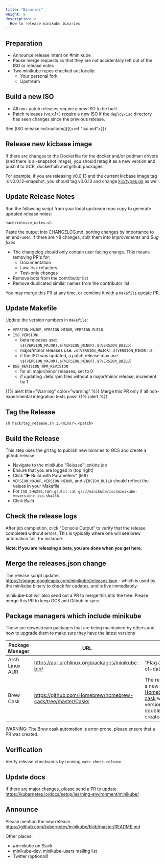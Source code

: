 ```yaml
---
title: "Binaries"
weight: 9
description: >
  How to release minikube binaries
---
```


## Preparation

* Announce release intent on #minikube
* Pause merge requests so that they are not accidentally left out of the ISO or release notes
* Two minikube repos checked out locally:
  * Your personal fork
  * Upstream  

## Build a new ISO

* All non-patch releases require a new ISO to be built.
* Patch releases (vx.x.1+) require a new ISO if the `deploy/iso` directory has seen changes since the previous release.

See [ISO release instructions]({{<ref "iso.md">}})

## Release new kicbase image

If there are changes to the Dockerfile for the docker and/or podman drivers
(and there is a -snapshot image), you should retag it as a new version and push it to GCR, dockerhub and github packages.

For example, if you are releasing v0.0.13 and the current kicbase image tag is v0.0.12-snapshot, you should tag v0.0.13 and change [kic/types.go](https://github.com/medyagh/minikube/blob/635ff53a63e5bb1be4e1abb9067ebe502a16224e/pkg/drivers/kic/types.go#L29-L30) as well.

## Update Release Notes

Run the following script from your local upstream repo copy to generate updated release notes:

```shell
hack/release_notes.sh
```

Paste the output into CHANGELOG.md, sorting changes by importance to an end-user. If there are >8 changes, split them into *Improvements* and *Bug fixes*

- The changelog should only contain user facing change. This means removing PR's for:
  - Documentation
  - Low-risk refactors
  - Test-only changes
- Remove bots from the contributor list
- Remove duplicated similar names from the contributor list

You may merge this PR at any time, or combine it with a `Makefile` update PR.

## Update Makefile

Update the version numbers in  `Makefile`:

* `VERSION_MAJOR`, `VERSION_MINOR`, `VERSION_BUILD`
* `ISO_VERSION`:
  - beta releases use: `v$(VERSION_MAJOR).$(VERSION_MINOR).$(VERSION_BUILD)`
  - major/minor releases use: `v$(VERSION_MAJOR).$(VERSION_MINOR).0`
  - if the ISO was updated, a patch release may use `v$(VERSION_MAJOR).$(VERSION_MINOR).$(VERSION_BUILD)`
* `DEB_REVISION`, `RPM_REVISION`
  - for all major/minor releases, set to 0
  - if updating .deb/.rpm files without a major/minor release, increment by 1

{{% alert title="Warning" color="warning" %}}
Merge this PR only if all non-experimental integration tests pass!
{{% /alert %}}

## Tag the Release

```shell
sh hack/tag_release.sh 1.<minor>.<patch>
```

## Build the Release

This step uses the git tag to publish new binaries to GCS and create a github release:

* Navigate to the minikube "Release" jenkins job
* Ensure that you are logged in (top right)
* Click "▶️ Build with Parameters" (left)
* `VERSION_MAJOR`, `VERSION_MINOR`, and `VERSION_BUILD` should reflect the values in your Makefile
* For `ISO_SHA256`, run: `gsutil cat gs://minikube/iso/minikube-v<version>.iso.sha256`
* Click *Build*

## Check the release logs

After job completion, click "Console Output" to verify that the release completed without errors. This is typically where one will see brew automation fail, for instance.

**Note: If you are releasing a beta, you are done when you get here.**

## Merge the releases.json change

The release script updates https://storage.googleapis.com/minikube/releases.json - which is used by the minikube binary to check for updates, and is live immediately.

minikube-bot will also send out a PR to merge this into the tree. Please merge this PR to keep GCS and Github in sync.

## Package managers which include minikube

These are downstream packages that are being maintained by others and how to upgrade them to make sure they have the latest versions

| Package Manager | URL                                                                       | TODO                                                                                                                                                                        |
| --------------- | ------------------------------------------------------------------------- | --------------------------------------------------------------------------------------------------------------------------------------------------------------------------- |
| Arch Linux AUR  | <https://aur.archlinux.org/packages/minikube-bin/>                        | "Flag as package out-of-date"                                                                                                                                               |
| Brew Cask       | <https://github.com/Homebrew/homebrew-cask/tree/master/Casks> | The release job creates a new PR in [Homebrew/homebrew-cask](https://github.com/Homebrew/homebrew-cask) with an updated version and SHA256, double check that it's created. |

WARNING: The Brew cask automation is error-prone. please ensure that a PR was created.

## Verification

Verify release checksums by running `make check-release`

## Update docs

If there are major changes, please send a PR to update <https://kubernetes.io/docs/setup/learning-environment/minikube/>

## Announce

Please mention the new release https://github.com/kubernetes/minikube/blob/master/README.md

Other places:

- #minikube on Slack
- minikube-dev, minikube-users mailing list
- Twitter (optional!)
